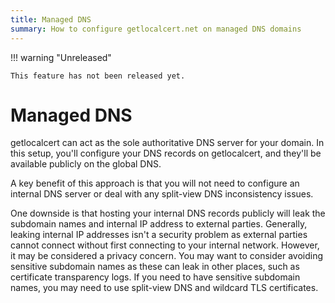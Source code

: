 ```yaml
---
title: Managed DNS
summary: How to configure getlocalcert.net on managed DNS domains
---
```


!!! warning "Unreleased"

    This feature has not been released yet.

# Managed DNS

getlocalcert can act as the sole authoritative DNS server for your domain.
In this setup, you'll configure your DNS records on getlocalcert, and they'll be available publicly on the global DNS.

A key benefit of this approach is that you will not need to configure an internal DNS server or deal with any split-view DNS inconsistency issues.

One downside is that hosting your internal DNS records publicly will leak the subdomain names and internal IP address to external parties.
Generally, leaking internal IP addresses isn't a security problem as external parties cannot connect without first connecting to your internal network.
However, it may be considered a privacy concern.
You may want to consider avoiding sensitive subdomain names as these can leak in other places, such as certificate transparency logs.
If you need to have sensitive subdomain names, you may need to use split-view DNS and wildcard TLS certificates.

